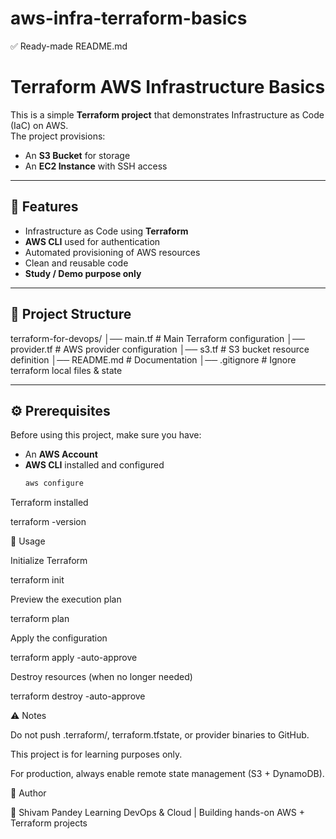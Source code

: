 # aws-infra-terraform-basics
✅ Ready-made README.md
# Terraform AWS Infrastructure Basics

This is a simple **Terraform project** that demonstrates Infrastructure as Code (IaC) on AWS.  
The project provisions:
- An **S3 Bucket** for storage
- An **EC2 Instance** with SSH access

---

## 📌 Features
- Infrastructure as Code using **Terraform**
- **AWS CLI** used for authentication
- Automated provisioning of AWS resources
- Clean and reusable code
- **Study / Demo purpose only**

---

## 📂 Project Structure


terraform-for-devops/
│── main.tf # Main Terraform configuration
│── provider.tf # AWS provider configuration
│── s3.tf # S3 bucket resource definition
│── README.md # Documentation
│── .gitignore # Ignore terraform local files & state


---

## ⚙️ Prerequisites
Before using this project, make sure you have:
- An **AWS Account**
- **AWS CLI** installed and configured  
  ```bash
  aws configure


Terraform installed

terraform -version

🚀 Usage

Initialize Terraform

terraform init


Preview the execution plan

terraform plan


Apply the configuration

terraform apply -auto-approve


Destroy resources (when no longer needed)

terraform destroy -auto-approve

⚠️ Notes

Do not push .terraform/, terraform.tfstate, or provider binaries to GitHub.

This project is for learning purposes only.

For production, always enable remote state management (S3 + DynamoDB).

📝 Author

👤 Shivam Pandey
Learning DevOps & Cloud | Building hands-on AWS + Terraform projects
